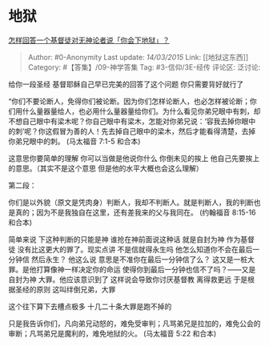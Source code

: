 # 地狱
[怎样回答一个基督徒对无神论者说「你会下地狱」？](https://www.zhihu.com/question/20900895/answer/41954144)

> Author: #0-Anonymity
> Last update: *14/03/2015*
> Link: [[地狱这东西]]
> Category: #【答集】/09-神学答集
> Tag: #3-信仰/3E-经传
> 评论区:
> 泛讨论:

给你一段圣经 基督耶稣自己早已完美的回答了这个问题 你只需要背好就行了

“你们不要论断人，免得你们被论断。因为你们怎样论断人，也必怎样被论断；你们用什么量器量给人，也必用什么量器量给你们。为什么看见你弟兄眼中有刺，却不想自己眼中有梁木呢？你自己眼中有梁木，怎能对你弟兄说：‘容我去掉你眼中的刺’呢？你这假冒为善的人！先去掉自己眼中的梁木，然后才能看得清楚，去掉你弟兄眼中的刺。 (马太福音 7:1-5 和合本)

这意思你要简单的理解 你可以当做是他说你什么 你倒未见的挨上 他自己先要挨上的意思。（其实不是这个意思 但是他的水平大概也会这么理解）

第二段：

你们是以外貌（原文是凭肉身）判断人，我却不判断人。就是判断人，我的判断也是真的；因为不是我独自在这里，还有差我来的父与我同在。 (约翰福音 8:15-16 和合本)

简单来说 下这种判断的只能是神 谁抢在神前面说这种话 就是自封为神 作为基督徒 没有比这更大的罪了。现实点讲 不是信就得永生吗 他怎么知道你不会在最后一分钟信 然后永生？ 他这么说 意思是不准你在最后一分钟信了么？ 这又是一桩大罪。是他打算像神一样决定你的命运 使得你到最后一分钟也信不了吗？——又是自封为神 大罪。他应该意识到了 这样说会导致你讨厌基督教 离得救更远 于是根据圣经的原则 这叫绊倒兄弟，大罪

这个往下算下去槽点极多 十几二十条大罪是跑不掉的

只是我告诉你们，凡向弟兄动怒的，难免受审判；凡骂弟兄是拉加的，难免公会的审断；凡骂弟兄是魔利的，难免地狱的火。 (马太福音 5:22 和合本)
